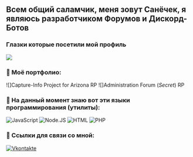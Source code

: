## Всем общий саламчик, меня зовут Санёчек, я являюсь разработчиком Форумов и Дискорд-Ботов

### Глазки которые посетили мой профиль

![](https://komarev.com/ghpvc/?username=alificate&style=flat-square&color=0db00b)

### 🤖 Моё портфолио:
![]Capture-Info Project for Arizona RP
![]Administration Forum (*Secret*) RP 

### 💼 На данный момент знаю вот эти языки программирования (утилиты):

![JavaScript](https://img.shields.io/badge/-Java%20Script-424242?style=for-the-badge&logo=javascript&logoColor=E9D54D)
![Node.JS](https://img.shields.io/badge/-Node%20JS-424242?style=for-the-badge&logo=node.js&logoColor=1ef742)
![HTML](https://img.shields.io/badge/-HTML-424242?style=for-the-badge&logo=HTML5&logoColor=E34F26)
![PHP](https://img.shields.io/badge/-PHP-424242?style=for-the-badge&logo=php&logoColor=777BB4)

### 📝 Ссылки для связи со мной:

[![Vkontakte](https://img.shields.io/badge/-VKONTAKTE-424242?style=for-the-badge&logo=vk&logoColor=3b96ff)](https://vk.com/krolxrage)
